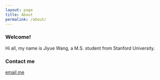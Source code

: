 ```yaml
---
layout: page
title: About
permalink: /about/
---
```


### Welcome!

Hi all, my name is Jiyue Wang, a M.S. student from Stanford University. 

### Contact me

[email me](mailto:jennifer.w0930@gmail.com)
